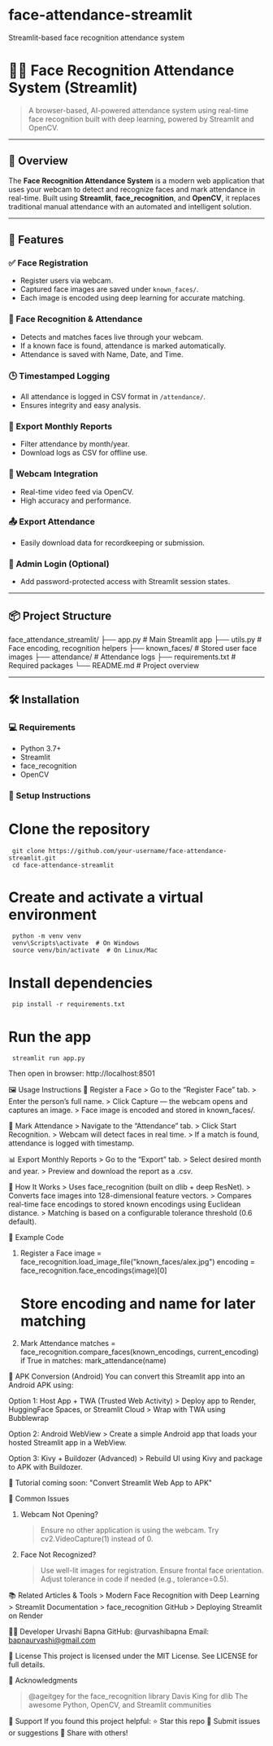 # face-attendance-streamlit
Streamlit-based face recognition attendance system
# 👨‍🏫 Face Recognition Attendance System (Streamlit)

> A browser-based, AI-powered attendance system using real-time face recognition built with deep learning, powered by Streamlit and OpenCV.

---

## 🚀 Overview

The **Face Recognition Attendance System** is a modern web application that uses your webcam to detect and recognize faces and mark attendance in real-time. Built using **Streamlit**, **face_recognition**, and **OpenCV**, it replaces traditional manual attendance with an automated and intelligent solution.

---

## 🌟 Features

### ✅ Face Registration
- Register users via webcam.
- Captured face images are saved under `known_faces/`.
- Each image is encoded using deep learning for accurate matching.

### 🧠 Face Recognition & Attendance
- Detects and matches faces live through your webcam.
- If a known face is found, attendance is marked automatically.
- Attendance is saved with Name, Date, and Time.

### 🕒 Timestamped Logging
- All attendance is logged in CSV format in `/attendance/`.
- Ensures integrity and easy analysis.

### 📆 Export Monthly Reports
- Filter attendance by month/year.
- Download logs as CSV for offline use.

### 📸 Webcam Integration
- Real-time video feed via OpenCV.
- High accuracy and performance.

### 📤 Export Attendance
- Easily download data for recordkeeping or submission.

### 🔐 Admin Login (Optional)
- Add password-protected access with Streamlit session states.

---

## 📦 Project Structure

face_attendance_streamlit/
├── app.py # Main Streamlit app
├── utils.py # Face encoding, recognition helpers
├── known_faces/ # Stored user face images
├── attendance/ # Attendance logs
├── requirements.txt # Required packages
└── README.md # Project overview


---

## 🛠️ Installation

### 💻 Requirements
- Python 3.7+
- Streamlit
- face_recognition
- OpenCV

### 🔧 Setup Instructions
   # Clone the repository
     git clone https://github.com/your-username/face-attendance-streamlit.git
     cd face-attendance-streamlit
   # Create and activate a virtual environment
     python -m venv venv
     venv\Scripts\activate  # On Windows
     source venv/bin/activate  # On Linux/Mac
   # Install dependencies
     pip install -r requirements.txt

   # Run the app
     streamlit run app.py
  
  
Then open in browser: http://localhost:8501

🖼️ Usage Instructions
   📌 Register a Face
    > Go to the “Register Face” tab.
    > Enter the person’s full name.
    > Click Capture — the webcam opens and captures an image.
    > Face image is encoded and stored in known_faces/.

  📝 Mark Attendance
    > Navigate to the “Attendance” tab.
    > Click Start Recognition.
    > Webcam will detect faces in real time.
    > If a match is found, attendance is logged with timestamp.

  📊 Export Monthly Reports
    > Go to the “Export” tab.
    > Select desired month and year.
    > Preview and download the report as a .csv.

🧠 How It Works
    > Uses face_recognition (built on dlib + deep ResNet).
    > Converts face images into 128-dimensional feature vectors.
    > Compares real-time face encodings to stored known encodings using Euclidean distance.
    > Matching is based on a configurable tolerance threshold (0.6 default).

🐍 Example Code
   1. Register a Face
      image = face_recognition.load_image_file("known_faces/alex.jpg")
      encoding = face_recognition.face_encodings(image)[0]
      # Store encoding and name for later matching

   2. Mark Attendance
      matches = face_recognition.compare_faces(known_encodings, current_encoding)
      if True in matches:
      mark_attendance(name) 


📱 APK Conversion (Android)
  You can convert this Streamlit app into an Android APK using:

  Option 1: Host App + TWA (Trusted Web Activity)
      > Deploy app to Render, HuggingFace Spaces, or Streamlit Cloud
      > Wrap with TWA using Bubblewrap

  Option 2: Android WebView
      > Create a simple Android app that loads your hosted Streamlit app in a WebView.

  Option 3: Kivy + Buildozer (Advanced)
      > Rebuild UI using Kivy and package to APK with Buildozer.

📘 Tutorial coming soon: "Convert Streamlit Web App to APK"


🛑 Common Issues
 1. Webcam Not Opening?
    > Ensure no other application is using the webcam.
    > Try cv2.VideoCapture(1) instead of 0.

 2. Face Not Recognized?
    > Use well-lit images for registration.
    > Ensure frontal face orientation.
    > Adjust tolerance in code if needed (e.g., tolerance=0.5).


📚 Related Articles & Tools
    > Modern Face Recognition with Deep Learning
    > Streamlit Documentation
    > face_recognition GitHub
    > Deploying Streamlit on Render


👨‍💻 Developer
    Urvashi Bapna
    GitHub: @urvashibapna
    Email: bapnaurvashi@gmail.com

📜 License
   This project is licensed under the MIT License.
   See LICENSE for full details.


🌟 Acknowledgments
  > @ageitgey for the face_recognition library 
  > Davis King for dlib
  > The awesome Python, OpenCV, and Streamlit communities

🙏 Support
   If you found this project helpful:
  ⭐ Star this repo
  🐞 Submit issues or suggestions
  📢 Share with others!





